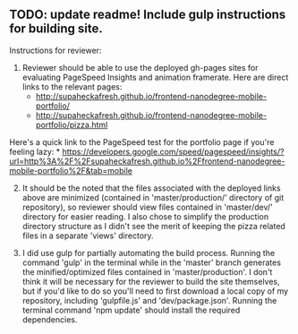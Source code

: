 ## TODO: update readme! Include gulp instructions for building site.

Instructions for reviewer:

1. Reviewer should be able to use the deployed gh-pages sites for evaluating PageSpeed Insights and animation framerate.
  Here are direct links to the relevant pages:
    * http://supaheckafresh.github.io/frontend-nanodegree-mobile-portfolio/
    * http://supaheckafresh.github.io/frontend-nanodegree-mobile-portfolio/pizza.html
    
  Here's a quick link to the PageSpeed test for the portfolio page if you're feeling lazy:
    * https://developers.google.com/speed/pagespeed/insights/?url=http%3A%2F%2Fsupaheckafresh.github.io%2Ffrontend-nanodegree-mobile-portfolio%2F&tab=mobile
   
2. It should be the noted that the files associated with the deployed links above are minimized (contained in 
  'master/production/' directory of git repository), so reviewer should view files contained in 'master/dev/' directory 
  for easier reading. I also chose to simplify the production directory structure as I didn't see the merit of keeping
  the pizza related files in a separate 'views' directory.
  
3. I did use gulp for partially automating the build process. Running the command 'gulp' in the terminal while in the
  'master' branch generates the minified/optimized files contained in 'master/production'. I don't think it will be 
  necessary for the reviewer to build the site themselves, but if you'd like to do so you'll need to first download a
  local copy of my repository, including 'gulpfile.js' and 'dev/package.json'. Running the terminal command 
  'npm update' should install the required dependencies.
  